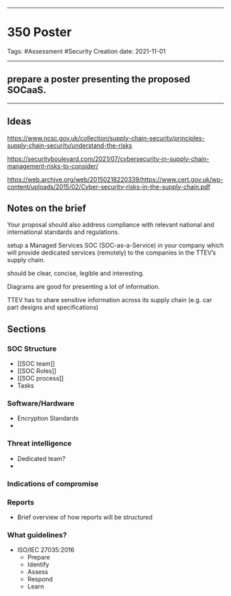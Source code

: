 -----------------------------------------------
# 350 Poster
Tags:  #Assessment #Security
Creation date: 2021-11-01

-----------------------------------------------


## prepare a poster presenting the proposed SOCaaS.

---

## Ideas

https://www.ncsc.gov.uk/collection/supply-chain-security/principles-supply-chain-security/understand-the-risks

https://securityboulevard.com/2021/07/cybersecurity-in-supply-chain-management-risks-to-consider/

https://web.archive.org/web/20150218220339/https://www.cert.gov.uk/wp-content/uploads/2015/02/Cyber-security-risks-in-the-supply-chain.pdf

## Notes on the brief

Your proposal should also address compliance with relevant national and international standards and regulations.

setup a Managed Services SOC (SOC-as-a-Service) in your company which will provide dedicated services (remotely) to the companies in the TTEV’s supply chain.

should be clear, concise, legible and interesting.

Diagrams are good for presenting a lot of information.

TTEV has to share sensitive information across its supply chain (e.g. car part designs and specifications)


## Sections

### SOC Structure

- [[SOC team]]
- [[SOC Roles]]
- [[SOC process]]
- Tasks

### Software/Hardware

- Encryption Standards
- 

### Threat intelligence

- Dedicated team?
- 

### Indications of compromise

### Reports

- Brief overview of how reports will be structured

### What guidelines?

- ISO/IEC 27035:2016
	- Prepare
	- Identify
	- Assess
	- Respond
	- Learn